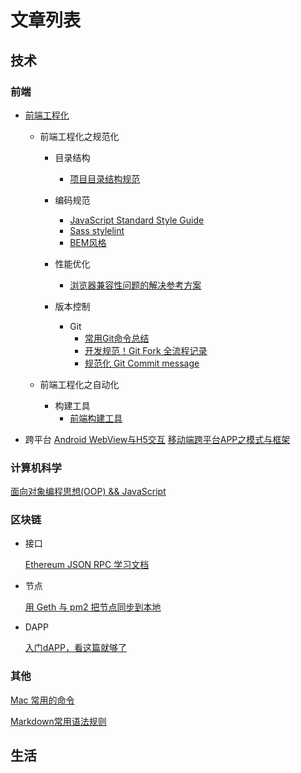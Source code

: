 

# 文章列表

## 技术

### 前端

* [前端工程化](https://june111.github.io/2018/11/08/front-end-engineering.html)

	* 前端工程化之规范化

		* 目录结构
			* [项目目录结构规范](https://june111.github.io/2018/11/14/project-directory-structure)
		

		* 编码规范
			* [JavaScript Standard Style Guide]()
			* [Sass stylelint]()
			* [BEM风格]()
		

		* 性能优化
			* [浏览器兼容性问题的解决参考方案](https://june111.github.io/2018/10/25/solve-browser-compatibility-issues)

		* 版本控制
			* Git
				* [常用Git命令总结](https://june111.github.io/2018/06/29/git-command)
				* [开发规范！Git Fork 全流程记录](https://june111.github.io/2018/07/06/git-fork-process)
				* [规范化 Git Commit message](https://june111.github.io/2018/11/06/use-commitizen)


	* 前端工程化之自动化

		* 构建工具
			* [前端构建工具](https://june111.github.io/2018/11/09/front-end-build-tool.html)


* 跨平台
	[Android WebView与H5交互](https://june111.github.io/2018/06/29/android-h5)
	[移动端跨平台APP之模式与框架](https://june111.github.io/2018-11-13-mobile-cross-platform-app-model-and-framework)


### 计算机科学

[面向对象编程思想(OOP) && JavaScript](https://june111.github.io/2018/11/05/object-oriented-programming-thought)



### 区块链

* 接口

	[Ethereum JSON RPC 学习文档](https://june111.github.io/2018/07/10/remote-procedure-call-study)


* 节点

	[用 Geth 与 pm2 把节点同步到本地](https://june111.github.io/2018/07/10/geth&pm2)

* DAPP

	[入门dAPP，看这篇就够了](https://june111.github.io/2018/07/07/getting-started-dAPP-see-this-is-enough)

### 其他

[Mac 常用的命令](https://june111.github.io/2018/06/28/mac-command)

[Markdown常用语法规则](https://june111.github.io/2018/06/20/markdown-intro)


## 生活







